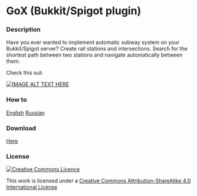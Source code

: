 # GoX (Bukkit/Spigot plugin)
### Description
Have you ever wanted to implement automatic subway system on your Bukkit/Spigot server? Create rail stations and intersections. Search for the shortest path between two stations and navigate automatically between them.

Check this out:


[![IMAGE ALT TEXT HERE](https://img.youtube.com/vi/q3jbcEKx4K4/0.jpg)](https://youtu.be/q3jbcEKx4K4)
### How to
[English](https://docs.google.com/document/d/1DwT7SrAo7_u1hZobe1x3M5JSLxIFrhDIB6SPigj1Z8U/edit?usp=sharing)
[Russian](https://docs.google.com/document/d/1mGCW342E2ayDt6VBnTHX8Dz95mw7iQM83N2-QZuvunQ/edit?usp=sharing)
### Download
[Here](https://dev.bukkit.org/projects/gox)
### License
[![Creative Commons Licence](https://i.creativecommons.org/l/by-sa/4.0/88x31.png)](href="http://creativecommons.org/licenses/by-sa/4.0/")


This work is licensed under a [Creative Commons Attribution-ShareAlike 4.0 International License](http://creativecommons.org/licenses/by-sa/4.0/)
